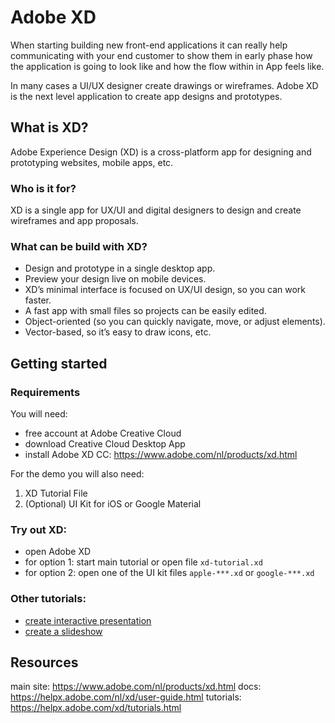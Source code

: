 # Adobe XD

When starting building new front-end applications it can really help communicating with your end customer to show them in early phase how the application is going to look like and how the flow within in App feels like. 

In many cases a UI/UX designer create drawings or wireframes. Adobe XD is the next level application to create app designs and prototypes.    

## What is XD?

Adobe Experience Design (XD) is a cross-platform app for designing and prototyping websites, mobile apps, etc.

### Who is it for?

XD is a single app for UX/UI and digital designers to design and create wireframes and app proposals.

### What can be build with XD?

- Design and prototype in a single desktop app.
- Preview your design live on mobile devices.
- XD’s minimal interface is focused on UX/UI design, so you can work faster.
- A fast app with small files so projects can be easily edited.
- Object-oriented (so you can quickly navigate, move, or adjust elements).
- Vector-based, so it’s easy to draw icons, etc.

## Getting started

### Requirements

You will need:

- free account at Adobe Creative Cloud
- download Creative Cloud Desktop App
- install Adobe XD CC: https://www.adobe.com/nl/products/xd.html

For the demo you will also need:

1. XD Tutorial File
2. (Optional) UI Kit for iOS or Google Material 

### Try out XD:

- open Adobe XD
- for option 1: start main tutorial or open file `xd-tutorial.xd`
- for option 2: open one of the UI kit files `apple-***.xd` or `google-***.xd`

### Other tutorials:
- [create interactive presentation](https://helpx.adobe.com/xd/how-to/create-interactive-presentation.html?playlist=/ccx/v1/collection/product/xd/topics/xd-projects-more/collection.ccx.js&ref=helpx.adobe.com) 
- [create a slideshow](https://helpx.adobe.com/xd/how-to/create-slideshow.html?playlist=/content/help/en/ccx/v1/collection/product/xd/topics/xd-projects-more/collection.ccx.js)

## Resources

main site: https://www.adobe.com/nl/products/xd.html
docs: https://helpx.adobe.com/nl/xd/user-guide.html 
tutorials: https://helpx.adobe.com/xd/tutorials.html
